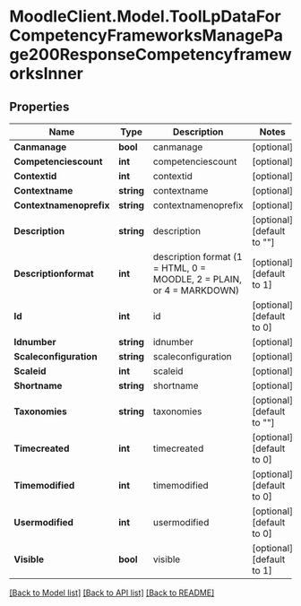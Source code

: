 # MoodleClient.Model.ToolLpDataForCompetencyFrameworksManagePage200ResponseCompetencyframeworksInner

## Properties

Name | Type | Description | Notes
------------ | ------------- | ------------- | -------------
**Canmanage** | **bool** | canmanage | [optional] 
**Competenciescount** | **int** | competenciescount | [optional] 
**Contextid** | **int** | contextid | [optional] 
**Contextname** | **string** | contextname | [optional] 
**Contextnamenoprefix** | **string** | contextnamenoprefix | [optional] 
**Description** | **string** | description | [optional] [default to ""]
**Descriptionformat** | **int** | description format (1 &#x3D; HTML, 0 &#x3D; MOODLE, 2 &#x3D; PLAIN, or 4 &#x3D; MARKDOWN) | [optional] [default to 1]
**Id** | **int** | id | [optional] [default to 0]
**Idnumber** | **string** | idnumber | [optional] 
**Scaleconfiguration** | **string** | scaleconfiguration | [optional] 
**Scaleid** | **int** | scaleid | [optional] 
**Shortname** | **string** | shortname | [optional] 
**Taxonomies** | **string** | taxonomies | [optional] [default to ""]
**Timecreated** | **int** | timecreated | [optional] [default to 0]
**Timemodified** | **int** | timemodified | [optional] [default to 0]
**Usermodified** | **int** | usermodified | [optional] [default to 0]
**Visible** | **bool** | visible | [optional] [default to 1]

[[Back to Model list]](../README.md#documentation-for-models) [[Back to API list]](../README.md#documentation-for-api-endpoints) [[Back to README]](../README.md)

